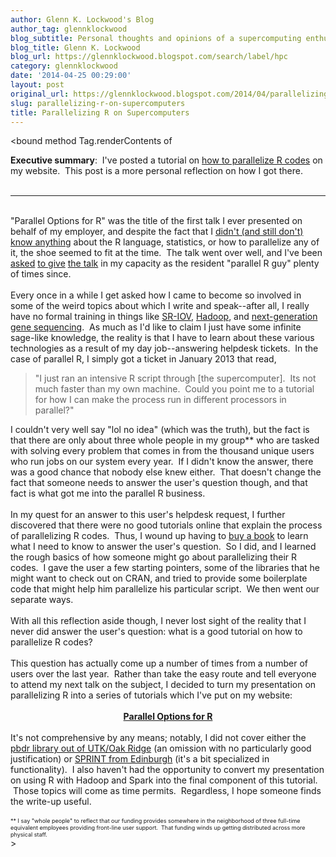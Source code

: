 ```yaml
---
author: Glenn K. Lockwood's Blog
author_tag: glennklockwood
blog_subtitle: Personal thoughts and opinions of a supercomputing enthusiast
blog_title: Glenn K. Lockwood
blog_url: https://glennklockwood.blogspot.com/search/label/hpc
category: glennklockwood
date: '2014-04-25 00:29:00'
layout: post
original_url: https://glennklockwood.blogspot.com/2014/04/parallelizing-r-on-supercomputers.html
slug: parallelizing-r-on-supercomputers
title: Parallelizing R on Supercomputers
---
```


<bound method Tag.renderContents of <div><b>Executive summary</b>:  I've posted a tutorial on <a href="http://www.glennklockwood.com/di/R-para.php">how to parallelize R codes</a> on my website.  This post is a more personal reflection on how I got there.<br/><br/></div>
<div><hr/></div>
<br/>"Parallel Options for R" was the title of the first talk I ever presented on behalf of my employer, and despite the fact that I <a href="http://www.theguardian.com/lifeandstyle/2013/nov/09/impostor-syndrome-oliver-burkeman">didn't (and still don't) know anything</a> about the R language, statistics, or how to parallelize any of it, the shoe seemed to fit at the time.  The talk went over well, and I've been <a href="http://pace.sdsc.edu//sites/pace.sdsc.edu/bootcamp2/201405/schedule.html">asked</a> <a href="http://www.meetup.com/San-Diego-Data-Science-R-Users-Group/events/135782742/">to give</a> <a href="http://extension.ucsd.edu/studyarea/index.cfm?vAction=singleCourse&amp;vCourse=CSE-41185">the talk</a> in my capacity as the resident "parallel R guy" plenty of times since.<br/><div><br/></div>
<div>Every once in a while I get asked how I came to become so involved in some of the weird topics about which I write and speak--after all, I really have no formal training in things like <a href="http://glennklockwood.blogspot.com/2013/12/high-performance-virtualization-sr-iov_14.html">SR-IOV</a>, <a href="http://glennklockwood.blogspot.com/2014/02/deploying-hadoop-on-traditional.html">Hadoop</a>, and <a href="http://glennklockwood.blogspot.com/2014/01/the-1000-genome-computational.html">next-generation gene sequencing</a>.  As much as I'd like to claim I just have some infinite sage-like knowledge, the reality is that I have to learn about these various technologies as a result of my day job--answering helpdesk tickets.  In the case of parallel R, I simply got a ticket in January 2013 that read,</div>
<div><blockquote class="tr_bq">"I just ran an intensive R script through [the supercomputer].  Its not much faster than my own machine.  Could you point me to a tutorial for how I can make the process run in different processors in parallel?"</blockquote></div>
<div>I couldn't very well say "lol no idea" (which was the truth), but the fact is that there are only about three whole people in my group** who are tasked with solving every problem that comes in from the thousand unique users who run jobs on our system every year.  If I didn't know the answer, there was a good chance that nobody else knew either.  That doesn't change the fact that someone needs to answer the user's question though, and that fact is what got me into the parallel R business.</div>
<div><br/></div>
<div>In my quest for an answer to this user's helpdesk request, I further discovered that there were no good tutorials online that explain the process of parallelizing R codes.  Thus, I wound up having to <a href="http://shop.oreilly.com/product/0636920021421.do">buy a book</a> to learn what I need to know to answer the user's question.  So I did, and I learned the rough basics of how someone might go about parallelizing their R codes.  I gave the user a few starting pointers, some of the libraries that he might want to check out on CRAN, and tried to provide some boilerplate code that might help him parallelize his particular script.  We then went our separate ways.</div>
<div><br/></div>
<div>With all this reflection aside though, I never lost sight of the reality that I never did answer the user's question: what is a good tutorial on how to parallelize R codes?</div>
<div><br/></div>
<div>This question has actually come up a number of times from a number of users over the last year.  Rather than take the easy route and tell everyone to attend my next talk on the subject, I decided to turn my presentation on parallelizing R into a series of tutorials which I've put on my website:</div>
<div><br/></div>
<div style="text-align: center;"><a href="http://www.glennklockwood.com/di/R-para.php"><b>Parallel Options for R</b></a></div>
<div><br/></div>
<div>It's not comprehensive by any means; notably, I did not cover either the <a href="http://r-pbd.org/">pbdr library out of UTK/Oak Ridge</a> (an omission with no particularly good justification) or <a href="http://r-sprint.org/">SPRINT from Edinburgh</a> (it's a bit specialized in functionality).  I also haven't had the opportunity to convert my presentation on using R with Hadoop and Spark into the final component of this tutorial.  Those topics will come as time permits.  Regardless, I hope someone finds the write-up useful.</div>
<div><br/></div>
<div><span style="font-size: xx-small;">** I say "whole people" to reflect that our funding provides somewhere in the neighborhood of three full-time equivalent employees providing front-line user support.  That funding winds up getting distributed across more physical staff.</span></div>
>